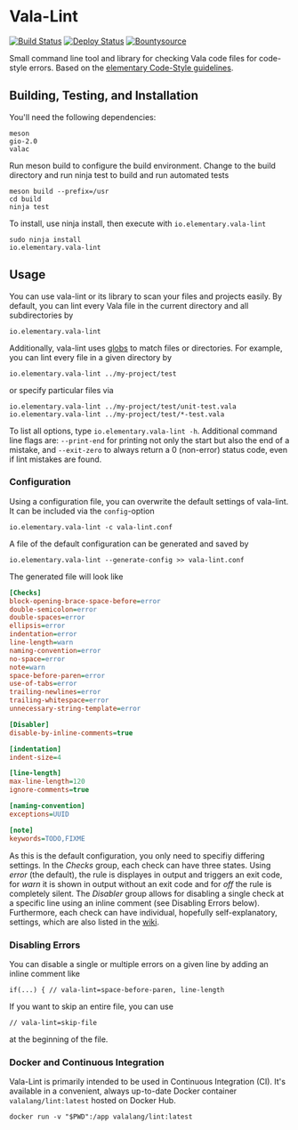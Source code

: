 # Vala-Lint

[![Build Status](https://github.com/vala-lang/vala-lint/workflows/Vala%20CI/badge.svg)](https://github.com/elementary/vala-lint/actions)
[![Deploy Status](https://github.com/vala-lang/vala-lint/workflows/Publish%20Docker%20Image/badge.svg)](https://github.com/elementary/vala-lint/actions)
[![Bountysource](https://www.bountysource.com/badge/tracker?tracker_id=45980444)](https://www.bountysource.com/trackers/45980444-elementary-Vala-lint)

Small command line tool and library for checking Vala code files for code-style errors.
Based on the [elementary Code-Style guidelines](https://elementary.io/docs/code/reference#code-style).


## Building, Testing, and Installation
You'll need the following dependencies:

    meson
    gio-2.0
    valac

Run meson build to configure the build environment. Change to the build directory and run ninja test to build and run automated tests

    meson build --prefix=/usr
    cd build
    ninja test

To install, use ninja install, then execute with `io.elementary.vala-lint`

    sudo ninja install
    io.elementary.vala-lint


## Usage
You can use vala-lint or its library to scan your files and projects easily. By default, you can lint every Vala file in the current directory and all subdirectories by

    io.elementary.vala-lint

Additionally, vala-lint uses [globs](https://en.wikipedia.org/wiki/Glob_%28programming%29) to match files or directories. For example, you can lint every file in a given directory by

    io.elementary.vala-lint ../my-project/test

or specify particular files via

    io.elementary.vala-lint ../my-project/test/unit-test.vala
    io.elementary.vala-lint ../my-project/test/*-test.vala

To list all options, type `io.elementary.vala-lint -h`. Additional command line flags are: `--print-end` for printing not only the start but also the end of a mistake, and `--exit-zero` to always return a 0 (non-error) status code, even if lint mistakes are found.

### Configuration
Using a configuration file, you can overwrite the default settings of vala-lint. It can be included via the `config`-option

    io.elementary.vala-lint -c vala-lint.conf

A file of the default configuration can be generated and saved by

    io.elementary.vala-lint --generate-config >> vala-lint.conf

The generated file will look like

```Ini
[Checks]
block-opening-brace-space-before=error
double-semicolon=error
double-spaces=error
ellipsis=error
indentation=error
line-length=warn
naming-convention=error
no-space=error
note=warn
space-before-paren=error
use-of-tabs=error
trailing-newlines=error
trailing-whitespace=error
unnecessary-string-template=error

[Disabler]
disable-by-inline-comments=true

[indentation]
indent-size=4

[line-length]
max-line-length=120
ignore-comments=true

[naming-convention]
exceptions=UUID

[note]
keywords=TODO,FIXME
```

As this is the default configuration, you only need to specifiy differing settings. In the *Checks* group, each check can have three states. Using *error* (the default), the rule is displayes in output and triggers an exit code, for *warn* it is shown in output without an exit code and for *off* the rule is completely silent. The *Disabler* group allows for disabling a single check at a specific line using an inline comment (see Disabling Errors below). Furthermore, each check can have individual, hopefully self-explanatory, settings, which are also listed in the [wiki](https://github.com/elementary/vala-lint/wiki/Vala-Lint-Checks).


### Disabling Errors
You can disable a single or multiple errors on a given line by adding an inline comment like

```vala
if(...) { // vala-lint=space-before-paren, line-length
```

If you want to skip an entire file, you can use

```vala
// vala-lint=skip-file
```

at the beginning of the file.


### Docker and Continuous Integration
Vala-Lint is primarily intended to be used in Continuous Integration (CI). It's available in a convenient, always up-to-date Docker container `valalang/lint:latest` hosted on Docker Hub.

    docker run -v "$PWD":/app valalang/lint:latest
